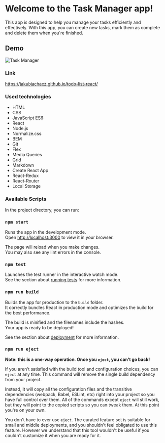 # Welcome to the Task Manager app!

This app is designed to help you manage your tasks efficiently and effectively. With this app, you can create new tasks, mark them as complete and delete them when you're finished.

## Demo
![Task Manager](https://media.giphy.com/media/v1.Y2lkPTc5MGI3NjExMTJkNDMzOWY1N2EyOThiNmNiYTg3YzY3MmE4ZWEzNTAyZTA5MDQ3NCZjdD1n/6cDAn4VMNaoMs25XnI/giphy.gif)

### Link

https://jakubjachacz.github.io/todo-list-react/

### Used technologies

- HTML
- CSS
- JavaScript ES6
- React
- Node.js
- Normalize.css
- BEM
- Git
- Flex
- Media Queries
- Grid
- Markdown
- Create React App
- React-Redux
- React-Router
- Local Storage

### Available Scripts

In the project directory, you can run:

### `npm start`

Runs the app in the development mode.\
Open [http://localhost:3000](http://localhost:3000) to view it in your browser.

The page will reload when you make changes.\
You may also see any lint errors in the console.

### `npm test`

Launches the test runner in the interactive watch mode.\
See the section about [running tests](https://facebook.github.io/create-react-app/docs/running-tests) for more information.

### `npm run build`

Builds the app for production to the `build` folder.\
It correctly bundles React in production mode and optimizes the build for the best performance.

The build is minified and the filenames include the hashes.\
Your app is ready to be deployed!

See the section about [deployment](https://facebook.github.io/create-react-app/docs/deployment) for more information.

### `npm run eject`

**Note: this is a one-way operation. Once you `eject`, you can't go back!**

If you aren't satisfied with the build tool and configuration choices, you can `eject` at any time. This command will remove the single build dependency from your project.

Instead, it will copy all the configuration files and the transitive dependencies (webpack, Babel, ESLint, etc) right into your project so you have full control over them. All of the commands except `eject` will still work, but they will point to the copied scripts so you can tweak them. At this point you're on your own.

You don't have to ever use `eject`. The curated feature set is suitable for small and middle deployments, and you shouldn't feel obligated to use this feature. However we understand that this tool wouldn't be useful if you couldn't customize it when you are ready for it.

